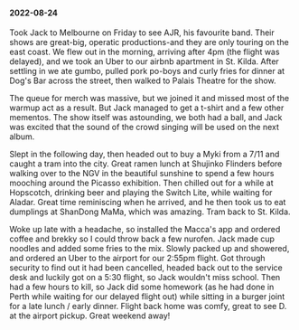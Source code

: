 #### 2022-08-24

Took Jack to Melbourne on Friday to see AJR, his favourite band. Their shows are great-big, operatic productions-and they are only touring on the east coast. We flew out in the morning, arriving after 4pm (the flight was delayed), and we took an Uber to our airbnb apartment in St. Kilda. After settling in we ate gumbo, pulled pork po-boys and curly fries for dinner at Dog's Bar across the street, then walked to Palais Theatre for the show.

The queue for merch was massive, but we joined it and missed most of the warmup act as a result. But Jack managed to get a t-shirt and a few other mementos. The show itself was astounding, we both had a ball, and Jack was excited that the sound of the crowd singing will be used on the next album.

Slept in the following day, then headed out to buy a Myki from a 7/11 and caught a tram into the city. Great ramen lunch at Shujinko Flinders before walking over to the NGV in the beautiful sunshine to spend a few hours mooching around the Picasso exhibition. Then chilled out for a while at Hopscotch, drinking beer and playing the Switch Lite, while waiting for Aladar. Great time reminiscing when he arrived, and he then took us to eat dumplings at ShanDong MaMa, which was amazing. Tram back to St. Kilda.

Woke up late with a headache, so installed the Macca's app and ordered coffee and brekky so I could throw back a few nurofen. Jack made cup noodles and added some fries to the mix. Slowly packed up and showered, and ordered an Uber to the airport for our 2:55pm flight. Got through security to find out it had been cancelled, headed back out to the service desk and luckily got on a 5:30 flight, so Jack wouldn't miss school. Then had a few hours to kill, so Jack did some homework (as he had done in Perth while waiting for our delayed flight out) while sitting in a burger joint for a late lunch / early dinner. Flight back home was comfy, great to see D. at the airport pickup. Great weekend away!